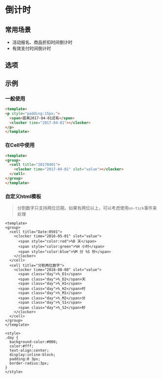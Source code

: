 # 倒计时

## 常用场景

+ 活动报名、商品折扣时间倒计时
+ 有效支付时间倒计时

## 选项



## 示例

### 一般使用

``` html
<template>
<p style="padding:15px;">
  <span>距离2017-04-01还有</span>
  <clocker time="2017-04-01"></clocker>
</p>
</template>
```

### 在Cell中使用

``` html
<template>
<group>
  <cell title="20170401">
    <clocker time="2017-04-01" slot="value"></clocker>
  </cell>
</group>
</template>
```
### 自定义html模板

> 分割数字只支持两位日期，如果有两位以上，可以考虑使用`on-tick`事件来处理

``` vux height=120 components=Clocker,Group,Cell
<template>
<group>
  <cell title="Date:0501">
    <clocker time="2016-05-01" slot="value">
      <span style="color:red">%D 天</span>
      <span style="color:green">%H 小时</span>
      <span style="color:blue">%M 分 %S 秒</span>
    </clocker>
  </cell>
  <cell title="分割两位数字">
    <clocker time="2018-08-08" slot="value">
      <span class="day">%_D1</span>
      <span class="day">%_D2</span>天
      <span class="day">%_H1</span>
      <span class="day">%_H2</span>时
      <span class="day">%_M1</span>
      <span class="day">%_M2</span>分
      <span class="day">%_S1</span>
      <span class="day">%_S2</span>秒
    </clocker>
  </cell>
</group>
</template>

<style>
.day {
  background-color:#000;
  color:#fff;
  text-align:center;
  display:inline-block;
  padding:0 3px;
  border-radius:3px;
}
</style>
```

